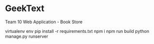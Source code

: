 # GeekText
 Team 10 Web Application - Book Store

virtualenv env
pip install -r requirements.txt
npm i
npm run build
python manage.py runserver
